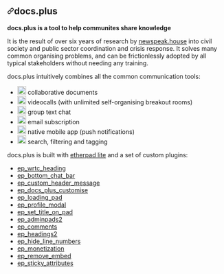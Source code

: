 <div class="Box-body px-5 pb-5">
        <article class="markdown-body entry-content container-lg" itemprop="text"><h1><a id="user-content-docsplus" class="anchor" aria-hidden="true" href="#docsplus"><svg class="octicon octicon-link" viewBox="0 0 16 16" version="1.1" width="16" height="16" aria-hidden="true"><path fill-rule="evenodd" d="M7.775 3.275a.75.75 0 001.06 1.06l1.25-1.25a2 2 0 112.83 2.83l-2.5 2.5a2 2 0 01-2.83 0 .75.75 0 00-1.06 1.06 3.5 3.5 0 004.95 0l2.5-2.5a3.5 3.5 0 00-4.95-4.95l-1.25 1.25zm-4.69 9.64a2 2 0 010-2.83l2.5-2.5a2 2 0 012.83 0 .75.75 0 001.06-1.06 3.5 3.5 0 00-4.95 0l-2.5 2.5a3.5 3.5 0 004.95 4.95l1.25-1.25a.75.75 0 00-1.06-1.06l-1.25 1.25a2 2 0 01-2.83 0z"></path></svg></a>docs.plus</h1>
<p><strong>docs.plus is a tool to help communites share knowledge</strong></p>
<p>It is the result of over six years of research by <a href="https://newspeak.house" rel="nofollow">newspeak.house</a> into civil society and public sector coordination and crisis response.
It solves many common organising problems, and can be frictionlessly adopted by all typical stakeholders without needing any training.</p>
<p>docs.plus intuitively combines all the common communication tools:</p>
<ul>
<li><g-emoji class="g-emoji" alias="white_check_mark" fallback-src="https://github.githubassets.com/images/icons/emoji/unicode/2705.png"><img class="emoji" alt="white_check_mark" height="20" width="20" src="https://github.githubassets.com/images/icons/emoji/unicode/2705.png"></g-emoji> collaborative documents</li>
<li><g-emoji class="g-emoji" alias="white_check_mark" fallback-src="https://github.githubassets.com/images/icons/emoji/unicode/2705.png"><img class="emoji" alt="white_check_mark" height="20" width="20" src="https://github.githubassets.com/images/icons/emoji/unicode/2705.png"></g-emoji> videocalls (with unlimited self-organising breakout rooms)</li>
<li><g-emoji class="g-emoji" alias="white_check_mark" fallback-src="https://github.githubassets.com/images/icons/emoji/unicode/2705.png"><img class="emoji" alt="white_check_mark" height="20" width="20" src="https://github.githubassets.com/images/icons/emoji/unicode/2705.png"></g-emoji> group text chat</li>
<li><g-emoji class="g-emoji" alias="soon" fallback-src="https://github.githubassets.com/images/icons/emoji/unicode/1f51c.png"><img class="emoji" alt="soon" height="20" width="20" src="https://github.githubassets.com/images/icons/emoji/unicode/1f51c.png"></g-emoji> email subscription</li>
<li><g-emoji class="g-emoji" alias="soon" fallback-src="https://github.githubassets.com/images/icons/emoji/unicode/1f51c.png"><img class="emoji" alt="soon" height="20" width="20" src="https://github.githubassets.com/images/icons/emoji/unicode/1f51c.png"></g-emoji> native mobile app (push notifications)</li>
<li><g-emoji class="g-emoji" alias="soon" fallback-src="https://github.githubassets.com/images/icons/emoji/unicode/1f51c.png"><img class="emoji" alt="soon" height="20" width="20" src="https://github.githubassets.com/images/icons/emoji/unicode/1f51c.png"></g-emoji> search, filtering and tagging</li>
</ul>
<p>docs.plus is built with <a href="https://github.com/ether/etherpad-lite">etherpad lite</a> and a set of custom plugins:</p>
<ul>
<li><a href="https://github.com/HMarzban/ep_wrtc_heading">ep_wrtc_heading</a></li>
<li><a href="https://github.com/samirsayyad/ep_bottom_chat_bar">ep_bottom_chat_bar</a></li>
<li><a href="https://github.com/samirsayyad/ep_custom_header_message">ep_custom_header_message</a></li>
<li><a href="https://github.com/samirsayyad/ep_docs_plus_customize">ep_docs_plus_customise</a></li>
<li><a href="https://github.com/samirsayyad/ep_loading_pad.git">ep_loading_pad</a></li>
<li><a href="https://github.com/samirsayyad/ep_profile_modal">ep_profile_modal</a></li>
<li><a href="https://github.com/samirsayyad/ep_set_title_on_pad.git">ep_set_title_on_pad</a></li>
<li><a href="https://github.com/rhansen/ep_adminpads2">ep_adminpads2</a></li>
<li><a href="https://github.com/ether/ep_comments">ep_comments</a></li>
<li><a href="https://github.com/ether/ep_headings2">ep_headings2</a></li>
<li><a href="https://github.com/JohnMcLear/ep_hide_line_numbers">ep_hide_line_numbers</a></li>
<li><a href="https://github.com/ISNIT0/ep_monetization">ep_monetization</a></li>
<li><a href="https://github.com/tjwelde/ep_remove_embed">ep_remove_embed</a></li>
<li><a href="https://github.com/JohnMcLear/ep_sticky_attributes">ep_sticky_attributes</a></li>
</ul>
</article>
      </div>
 
 
